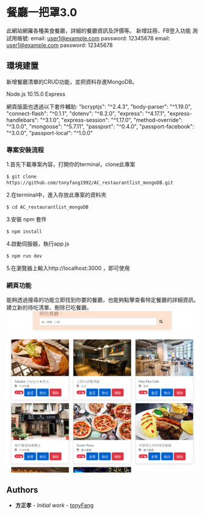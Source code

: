 # 餐廳一把罩3.0

此網站網羅各種美食餐廳，詳細的餐廳資訊及評價等。
新增註冊、FB登入功能
測試用帳號:
email: user1@example.com
password: 12345678
email: user1@example.com
password: 12345678


## 環境建置

新增餐廳清單的CRUD功能，並把資料存進MongoDB。

Node.js 10.15.0
Express

網頁版面也透過以下套件輔助:
"bcryptjs": "^2.4.3",
"body-parser": "^1.19.0",
"connect-flash": "^0.1.1",
"dotenv": "^8.2.0",
"express": "^4.17.1",
"express-handlebars": "^3.1.0",
"express-session": "^1.17.0",
"method-override": "^3.0.0",
"mongoose": "^5.7.11",
"passport": "^0.4.0",
"passport-facebook": "^3.0.0",
"passport-local": "^1.0.0"

### 專案安裝流程

1.首先下載專案內容，打開你的terminal，clone此專案
```
$ git clone https://github.com/tonyfang1992/AC_restaurantlist_mongoDB.git
```
2.在terminal中，進入存放此專案的資料夾
```
$ cd AC_restaurantlist_mongoDB
```
3.安裝 npm 套件
```
$ npm install 
```
4.啟動伺服器，執行app.js
```
$ npm run dev
```
5.在瀏覽器上輸入http://localhost:3000 ，即可使用


### 網頁功能
能夠透過搜尋的功能立即找到你要的餐廳，也能夠點擊查看特定餐廳的詳細資訊。
建立新的待吃清單、刪除已吃餐廳。
![image](https://github.com/tonyfang1992/AC_restaurantlist_mongoDB/blob/master/restaurantlist_mongodb.png)

## Authors

* **方正孝** - *Initial work* - [tonyFang](https://github.com/tonyfang1992)




